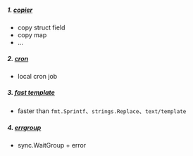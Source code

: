 ##### 1. [copier](https://github.com/jinzhu/copier)
- copy struct field
- copy map
- ...

##### 2. [cron](https://github.com/robfig/cron)
- local cron job

##### 3. [fast template](https://github.com/valyala/fasttemplate)
- faster than `fmt.Sprintf`、`strings.Replace`、`text/template`

##### 4. [errgroup](https://pkg.go.dev/golang.org/x/sync/errgroup)
- sync.WaitGroup + error